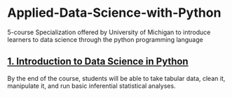 # Applied-Data-Science-with-Python
5-course Specialization offered by University of Michigan to introduce learners to data science through the python programming language

## [1. Introduction to Data Science in Python](https://github.com/NickCorneau/Applied-Data-Science-with-Python/tree/master/1-Introduction-to-Data-Science)
By the end of the course, students will be able to take tabular data, clean it, manipulate it, and run basic inferential statistical analyses.
